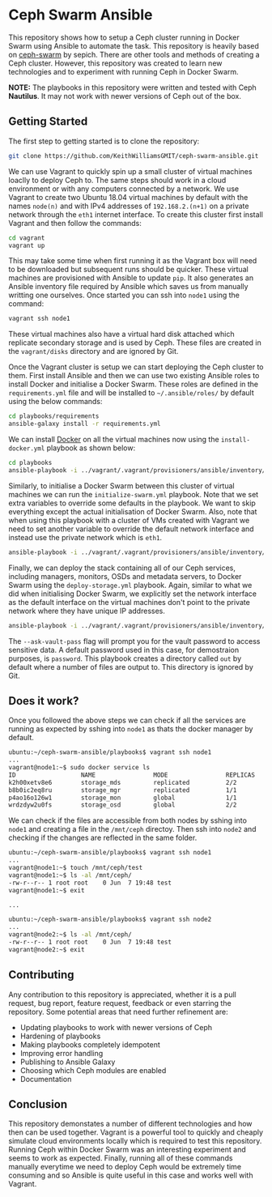 # Ceph Swarm Ansible

This repository shows how to setup a Ceph cluster running in Docker Swarm using Ansible to automate the task. This repository is heavily based on [ceph-swarm](https://github.com/sepich/ceph-swarm) by sepich. There are other tools and methods of creating a Ceph cluster. However, this repository was created to learn new technologies and to experiment with running Ceph in Docker Swarm.

**NOTE:** The playbooks in this repository were written and tested with Ceph **Nautilus**. It may not work with newer versions of Ceph out of the box.

## Getting Started

The first step to getting started is to clone the repository:

```bash
git clone https://github.com/KeithWilliamsGMIT/ceph-swarm-ansible.git
```

We can use Vagrant to quickly spin up a small cluster of virtual machines loaclly to deploy Ceph to. The same steps should work in a cloud environment or with any computers connected by a network. We use Vagrant to create two Ubuntu 18.04 virtual machines by default with the names `node(n)` and with IPv4 addresses of `192.168.2.(n+1)` on a private network through the `eth1` internet interface. To create this cluster first install Vagrant and then follow the commands:

```bash
cd vagrant
vagrant up
```

This may take some time when first running it as the Vagrant box will need to be downloaded but subsequent runs should be quicker. These virtual machines are provisioned with Ansible to update `pip`. It also generates an Ansible inventory file required by Ansible which saves us from manually writting one ourselves. Once started you can ssh into `node1` using the command:

```bash
vagrant ssh node1
```

These virtual machines also have a virtual hard disk attached which replicate secondary storage and is used by Ceph. These files are created in the `vagrant/disks` directory and are ignored by Git.

Once the Vagrant cluster is setup we can start deploying the Ceph cluster to them. First install Ansible and then we can use two existing Ansible roles to install Docker and initialise a Docker Swarm. These roles are defined in the `requirements.yml` file and will be installed to `~/.ansible/roles/` by default using the below commands:

```bash
cd playbooks/requirements
ansible-galaxy install -r requirements.yml
```

We can install [Docker](https://docs.docker.com/install/) on all the virtual machines now using the `install-docker.yml` playbook as shown below:

```bash
cd playbooks
ansible-playbook -i ../vagrant/.vagrant/provisioners/ansible/inventory/vagrant_ansible_inventory install-docker.yml
```

Similarly, to initialise a Docker Swarm between this cluster of virtual machines we can run the `initialize-swarm.yml` playbook. Note that we set extra variables to override some defaults in the playbook. We want to skip everything except the actual initialisation of Docker Swarm. Also, note that when using this playbook with a cluster of VMs created with Vagrant we need to set another variable to override the default network interface and instead use the private network which is `eth1`.

```bash
ansible-playbook -i ../vagrant/.vagrant/provisioners/ansible/inventory/vagrant_ansible_inventory initialize-swarm.yml --extra-vars="{'skip_engine': 'True', 'skip_group': 'True', 'skip_docker_py': 'True', 'docker_swarm_interface': 'eth1'}"
```

Finally, we can deploy the stack containing all of our Ceph services, including managers, monitors, OSDs and metadata servers, to Docker Swarm using the `deploy-storage.yml` playbook. Again, similar to what we did when initialising Docker Swarm, we explicitly set the network interface as the default interface on the virtual machines don't point to the private network where they have unique IP addresses.

```bash
ansible-playbook -i ../vagrant/.vagrant/provisioners/ansible/inventory/vagrant_ansible_inventory deploy-storage.yml --extra-vars="{'ceph_interface': 'eth1'}" --ask-vault-pass --ask-become-pass
```

The `--ask-vault-pass` flag will prompt you for the vault password to access sensitive data. A default password used in this case, for demostraion purposes, is `password`. This playbook creates a directory called `out` by default where a number of files are output to. This directory is ignored by Git.

## Does it work?

Once you followed the above steps we can check if all the services are running as expected by sshing into `node1` as thats the docker manager by default.

```bash
ubuntu:~/ceph-swarm-ansible/playbooks$ vagrant ssh node1
...
vagrant@node1:~$ sudo docker service ls
ID                  NAME                MODE                REPLICAS            IMAGE                           PORTS
k2h00xetv8e6        storage_mds         replicated          2/2                 ceph/daemon:latest
b8b0ic2eq8ru        storage_mgr         replicated          1/1                 ceph/daemon:latest
p4ao16o126w1        storage_mon         global              1/1                 ceph/daemon:latest
wrdzdyw2u0fs        storage_osd         global              2/2                 ceph/daemon:latest
```

We can check if the files are accessible from both nodes by sshing into `node1` and creating a file in the `/mnt/ceph` directoy. Then ssh into `node2` and checking if the changes are reflected in the same folder.

```bash
ubuntu:~/ceph-swarm-ansible/playbooks$ vagrant ssh node1
...
vagrant@node1:~$ touch /mnt/ceph/test
vagrant@node1:~$ ls -al /mnt/ceph/
-rw-r--r-- 1 root root    0 Jun  7 19:48 test
vagrant@node1:~$ exit

...

ubuntu:~/ceph-swarm-ansible/playbooks$ vagrant ssh node2
...
vagrant@node2:~$ ls -al /mnt/ceph/
-rw-r--r-- 1 root root    0 Jun  7 19:48 test
vagrant@node2:~$ exit
```

## Contributing

Any contribution to this repository is appreciated, whether it is a pull request, bug report, feature request, feedback or even starring the repository. Some potential areas that need further refinement are:

+ Updating playbooks to work with newer versions of Ceph
+ Hardening of playbooks
+ Making playbooks completely idempotent
+ Improving error handling
+ Publishing to Ansible Galaxy
+ Choosing which Ceph modules are enabled
+ Documentation

## Conclusion

This repository demonstates a number of different technologies and how then can be used together. Vagrant is a powerful tool to quickly and cheaply simulate cloud environments locally which is required to test this repository. Running Ceph within Docker Swarm was an interesting experiment and seems to work as expected. Finally, running all of these commands manually everytime we need to deploy Ceph would be extremely time consuming and so Ansible is quite useful in this case and works well with Vagrant.
